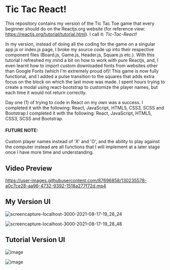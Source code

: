# Tic Tac React!
This repository contains my version of the Tic Tac Toe game that every beginner should do on the Reactjs.org website (for reference view: https://reactjs.org/tutorial/tutorial.html). I call it: _Tic-Tac-React!_ 

In my version, instead of doing all the coding for the game on a singular app.js or index.js page, I broke my source code up into their respective component files (Board.js, Game.js, Header.js, Square.js etc.). With this tutorial I refreshed my mind a bit on how to work with pure Reactjs, and, I even learnt how to import custom downloaded fonts from websites other than Google Fonts (which I'm extremely proud of)! This game is now fully functional, and I added a pulse transition to the squares that adds extra focus on the block on which the last move was made. I spent hours trying to create a modal using react-bootstrap to customize the player names, but each time it would not return correctly. 

Day one (1) of trying to code in React on my own was a success. I completed it with the following: React, JavaScript, HTML5, CSS3, SCSS and Bootstrap.I completed it with the following: React, JavaScript, HTML5, CSS3, SCSS and Bootstrap.

#### FUTURE NOTE: 
Custom player names instead of 'X' and 'O', and the ability to play against the computer instead are all functions that I will implement at a later stage once I have more time and understanding.

## Video Preview
https://user-images.githubusercontent.com/87696858/130235578-a0c7ce28-aa96-4732-9392-1518a277f72d.mp4

## My Version UI
![screencapture-localhost-3000-2021-08-17-19_28_24](https://user-images.githubusercontent.com/87696858/129773247-dc08be32-9726-4655-9e61-4ade9396db54.png)

![screencapture-localhost-3000-2021-08-17-19_28_48](https://user-images.githubusercontent.com/87696858/129773257-106f39e7-741c-47ff-aa7b-8abfe045e542.png)

## Tutorial Version UI
![image](https://user-images.githubusercontent.com/87696858/129774655-5f256e40-0504-4b4f-9ee3-85ec0e5dc7ec.png)

![image](https://user-images.githubusercontent.com/87696858/129774694-3a41a576-cb93-49e5-a794-d0fa6863cb2c.png)
